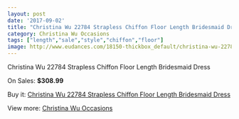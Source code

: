 ```yaml
---
layout: post
date: '2017-09-02'
title: "Christina Wu 22784 Strapless Chiffon Floor Length Bridesmaid Dress"
category: Christina Wu Occasions
tags: ["length","sale","style","chiffon","floor"]
image: http://www.eudances.com/18150-thickbox_default/christina-wu-22784-strapless-chiffon-floor-length-bridesmaid-dress.jpg
---
```

Christina Wu 22784 Strapless Chiffon Floor Length Bridesmaid Dress

On Sales: **$308.99**
<a href="https://www.eudances.com/en/christina-wu-occasions/5292-christina-wu-22784-strapless-chiffon-floor-length-bridesmaid-dress.html"><amp-img layout="responsive" width="600" height="600" src="//www.eudances.com/18150-thickbox_default/christina-wu-22784-strapless-chiffon-floor-length-bridesmaid-dress.jpg" alt="Christina Wu 22784 Strapless Chiffon Floor Length Bridesmaid Dress 0" /></a>
<a href="https://www.eudances.com/en/christina-wu-occasions/5292-christina-wu-22784-strapless-chiffon-floor-length-bridesmaid-dress.html"><amp-img layout="responsive" width="600" height="600" src="//www.eudances.com/18151-thickbox_default/christina-wu-22784-strapless-chiffon-floor-length-bridesmaid-dress.jpg" alt="Christina Wu 22784 Strapless Chiffon Floor Length Bridesmaid Dress 1" /></a>

Buy it: [Christina Wu 22784 Strapless Chiffon Floor Length Bridesmaid Dress](https://www.eudances.com/en/christina-wu-occasions/5292-christina-wu-22784-strapless-chiffon-floor-length-bridesmaid-dress.html "Christina Wu 22784 Strapless Chiffon Floor Length Bridesmaid Dress")

View more: [Christina Wu Occasions](https://www.eudances.com/en/59-christina-wu-occasions "Christina Wu Occasions")